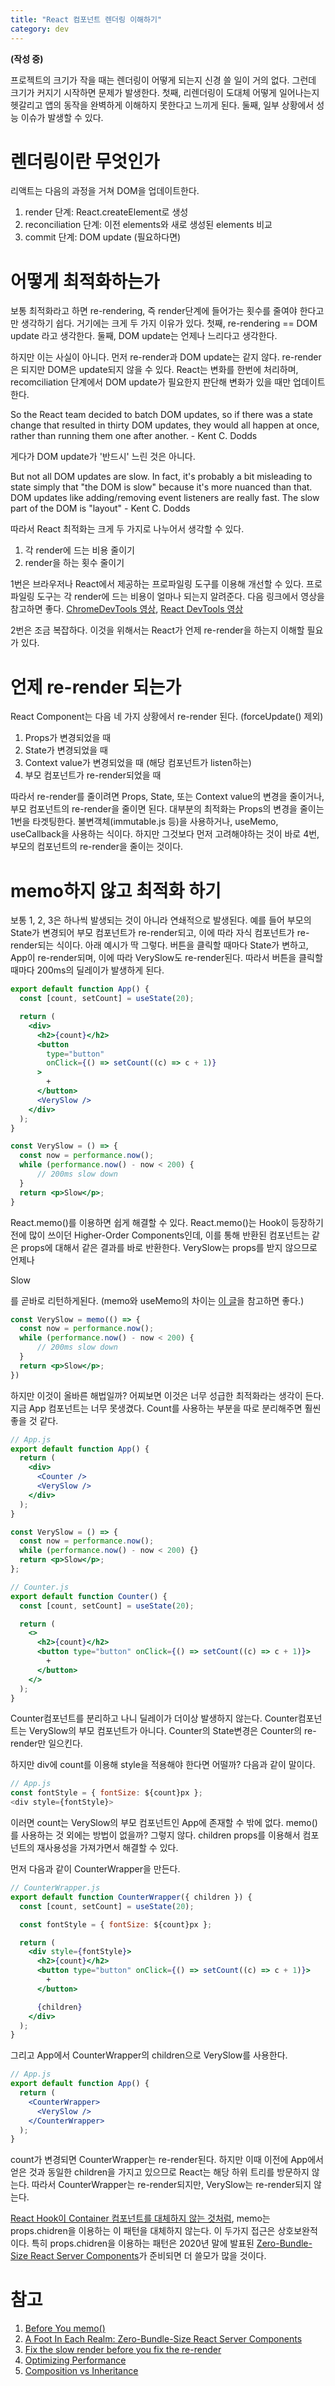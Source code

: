 ```yaml
---
title: "React 컴포넌트 렌더링 이해하기"
category: dev
---
```


**(작성 중)**

프로젝트의 크기가 작을 때는 렌더링이 어떻게 되는지 신경 쓸 일이 거의 없다. 그런데 크기가 커지기 시작하면 문제가 발생한다. 첫째, 리렌더링이 도대체 어떻게 일어나는지 헷갈리고 앱의 동작을 완벽하게 이해하지 못한다고 느끼게 된다. 둘째, 일부 상황에서 성능 이슈가 발생할 수 있다.

# 렌더링이란 무엇인가

리액트는 다음의 과정을 거쳐 DOM을 업데이트한다.

1. render 단계: React.createElement로 생성
2. reconciliation 단계: 이전 elements와 새로 생성된 elements 비교
3. commit 단계: DOM update (필요하다면)

# 어떻게 최적화하는가

보통 최적화라고 하면 re-rendering, 즉 render단계에 들어가는 횟수를 줄여야 한다고만 생각하기 쉽다. 거기에는 크게 두 가지 이유가 있다. 첫째, re-rendering == DOM update 라고 생각한다. 둘째, DOM update는 언제나 느리다고 생각한다.

하지만 이는 사실이 아니다. 먼저 re-render과 DOM update는 같지 않다. re-render은 되지만 DOM은 update되지 않을 수 있다. React는 변화를 한번에 처리하며, recomciliation 단계에서 DOM update가 필요한지 판단해 변화가 있을 때만 업데이트한다.

So the React team decided to batch DOM updates, so if there was a state change that resulted in thirty DOM updates, they would all happen at once, rather than running them one after another. - Kent C. Dodds

게다가 DOM update가 '반드시' 느린 것은 아니다.

But not all DOM updates are slow. In fact, it's probably a bit misleading to state simply that "the DOM is slow" because it's more nuanced than that. DOM updates like adding/removing event listeners are really fast. The slow part of the DOM is "layout" - Kent C. Dodds

따라서 React 최적화는 크게 두 가지로 나누어서 생각할 수 있다.

1. 각 render에 드는 비용 줄이기
2. render을 하는 횟수 줄이기

1번은 브라우저나 React에서 제공하는 프로파일링 도구를 이용해 개선할 수 있다. 프로파일링 도구는 각 render에 드는 비용이 얼마나 되는지 알려준다. 다음 링크에서 영상을 참고하면 좋다. [ChromeDevTools 영상](https://twitter.com/kentcdodds/status/1171158009277403136?ref_src=twsrc%5Etfw%7Ctwcamp%5Etweetembed%7Ctwterm%5E1171158009277403136%7Ctwgr%5E%7Ctwcon%5Es1_&ref_url=https%3A%2F%2Fkentcdodds.com%2Fblog%2Ffix-the-slow-render-before-you-fix-the-re-render), [React DevTools 영상](https://twitter.com/brian_d_vaughn/status/1126950967201546240?ref_src=twsrc%5Etfw%7Ctwcamp%5Etweetembed%7Ctwterm%5E1126950967201546240%7Ctwgr%5E%7Ctwcon%5Es1_&ref_url=https%3A%2F%2Fkentcdodds.com%2Fblog%2Ffix-the-slow-render-before-you-fix-the-re-render)

2번은 조금 복잡하다. 이것을 위해서는 React가 언제 re-render을 하는지 이해할 필요가 있다.

# 언제 re-render 되는가

React Component는 다음 네 가지 상황에서 re-render 된다. (forceUpdate() 제외)

1. Props가 변경되었을 때
2. State가 변경되었을 때
3. Context value가 변경되었을 때 (해당 컴포넌트가 listen하는)
4. 부모 컴포넌트가 re-render되었을 때

따라서 re-render를 줄이려면 Props, State, 또는 Context value의 변경을 줄이거나, 부모 컴포넌트의 re-render을 줄이면 된다. 대부분의 최적화는 Props의 변경을 줄이는 1번을 타겟팅한다. 불변객체(immutable.js 등)을 사용하거나, useMemo, useCallback을 사용하는 식이다. 하지만 그것보다 먼저 고려해야하는 것이 바로 4번, 부모의 컴포넌트의 re-render을 줄이는 것이다.

# memo하지 않고 최적화 하기

보통 1, 2, 3은 하나씩 발생되는 것이 아니라 연쇄적으로 발생된다. 예를 들어 부모의 State가 변경되어 부모 컴포넌트가 re-render되고, 이에 따라 자식 컴포넌트가 re-render되는 식이다. 아래 예시가 딱 그렇다. 버튼을 클릭할 때마다 State가 변하고, App이 re-render되며, 이에 따라 VerySlow도 re-render된다. 따라서 버튼을 클릭할 때마다 200ms의 딜레이가 발생하게 된다.

~~~jsx
export default function App() {
  const [count, setCount] = useState(20);

  return (
    <div>
      <h2>{count}</h2>
      <button 
        type="button" 
        onClick={() => setCount((c) => c + 1)}
      >
        +
      </button>
      <VerySlow />
    </div>
  );
}

const VerySlow = () => {
  const now = performance.now();
  while (performance.now() - now < 200) {
      // 200ms slow down
  }
  return <p>Slow</p>;
}
~~~

React.memo()를 이용하면 쉽게 해결할 수 있다. React.memo()는 Hook이 등장하기 전에 많이 쓰이던 Higher-Order Components인데, 이를 통해 반환된 컴포넌트는 같은 props에 대해서 같은 결과를 바로 반환한다. VerySlow는 props를 받지 않으므로 언제나 <p>Slow</p>를 곧바로 리턴하게된다. (memo와 useMemo의 차이는 [이 글](https://sustainable-dev.tistory.com/137)을 참고하면 좋다.)

~~~jsx
const VerySlow = memo(() => {
  const now = performance.now();
  while (performance.now() - now < 200) {
      // 200ms slow down
  }
  return <p>Slow</p>;
})
~~~

하지만 이것이 올바른 해법일까? 어찌보면 이것은 너무 성급한 최적화라는 생각이 든다. 지금 App 컴포넌트는 너무 못생겼다. Count를 사용하는 부분을 따로 분리해주면 훨씬 좋을 것 같다.

~~~jsx
// App.js
export default function App() {
  return (
    <div>
      <Counter />
      <VerySlow />
    </div>
  );
}

const VerySlow = () => {
  const now = performance.now();
  while (performance.now() - now < 200) {}
  return <p>Slow</p>;
};

// Counter.js
export default function Counter() {
  const [count, setCount] = useState(20);

  return (
    <>
      <h2>{count}</h2>
      <button type="button" onClick={() => setCount((c) => c + 1)}>
        +
      </button>
    </>
  );
}
~~~

Counter컴포넌트를 분리하고 나니 딜레이가 더이상 발생하지 않는다. Counter컴포넌트는 VerySlow의 부모 컴포넌트가 아니다. Counter의 State변경은 Counter의 re-render만 일으킨다.

하지만 div에 count를 이용해 style을 적용해야 한다면 어떨까?  다음과 같이 말이다.

~~~js
// App.js
const fontStyle = { fontSize: ${count}px };
<div style={fontStyle}>
~~~

이러면 count는 VerySlow의 부모 컴포넌트인 App에 존재할 수 밖에 없다. memo()를 사용하는 것 외에는 방법이 없을까?
그렇지 않다. children props를 이용해서 컴포넌트의 재사용성을 가져가면서 해결할 수 있다.

먼저 다음과 같이 CounterWrapper을 만든다.

~~~jsx
// CounterWrapper.js
export default function CounterWrapper({ children }) {
  const [count, setCount] = useState(20);

  const fontStyle = { fontSize: ${count}px };

  return (
    <div style={fontStyle}>
      <h2>{count}</h2>
      <button type="button" onClick={() => setCount((c) => c + 1)}>
        +
      </button>

      {children}
    </div>
  );
}
~~~

그리고 App에서 CounterWrapper의 children으로 VerySlow를 사용한다.

~~~jsx
// App.js
export default function App() {
  return (
    <CounterWrapper>
      <VerySlow />
    </CounterWrapper>
  );
}
~~~

count가 변경되면 CounterWrapper는 re-render된다. 하지만 이때 이전에 App에서 얻은 것과 동일한 children을 가지고 있으므로 React는 해당 하위 트리를 방문하지 않는다. 따라서 CounterWrapper는 re-render되지만, VerySlow는 re-render되지 않는다.

[React Hook이 Container 컴포넌트를 대체하지 않는 것처럼](https://yujonglee.com/wiki/socwithhooks/), memo는 props.chidren을 이용하는 이 패턴을 대체하지 않는다. 이 두가지 접근은 상호보완적이다. 특히 props.chidren을 이용하는 패턴은 2020년 말에 발표된 [Zero-Bundle-Size React Server Components](https://reactjs.org/blog/2020/12/21/data-fetching-with-react-server-components.html)가 준비되면 더 쓸모가 많을 것이다.

# 참고

1. [Before You memo()](https://overreacted.io/before-you-memo/)
2. [A Foot In Each Realm: Zero-Bundle-Size React Server Components](https://mark-okeeffe-11887.medium.com/a-foot-in-each-realm-zero-bundle-size-react-server-components-5d84a7afad92)
3. [Fix the slow render before you fix the re-render](https://kentcdodds.com/blog/fix-the-slow-render-before-you-fix-the-re-render)
4. [Optimizing Performance](https://reactjs.org/docs/optimizing-performance.html)
5. [Composition vs Inheritance](https://reactjs.org/docs/composition-vs-inheritance.html)
